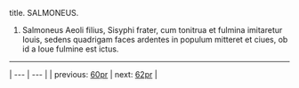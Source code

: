 title. SALMONEUS.



1. Salmoneus Aeoli filius, Sisyphi frater, cum tonitrua et fulmina imitaretur Iouis, sedens quadrigam faces ardentes in populum mitteret et ciues, ob id a Ioue fulmine est ictus.



---

| --- | --- |
| previous: [60pr](../60pr/) | next: [62pr](../62pr/) |